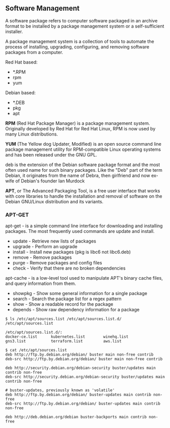 ## Software Management

A software package refers to computer software packaged in an archive format to be installed by a package management system or a self-sufficient installer.

A package management system is a collection of tools to automate the process of installing, upgrading, configuring, and removing software packages from a computer.

Red Hat based:

- *.RPM
- rpm
- yum

Debian based:

- *.DEB
- pkg
- apt

**RPM** (Red Hat Package Manager) is a package management system. Originally developed by Red Hat for Red Hat Linux, RPM is now used by many Linux distributions.

**YUM** (The Yellow dog Updater, Modified) is an open source command line package management utility for RPM-compatible Linux operating systems and has been released under the GNU GPL.

deb is the extension of the Debian software package format and the most often used name for such binary packages. Like the "Deb" part of the term Debian, it originates from the name of Debra, then girlfriend and now ex-wife of Debian's founder Ian Murdock

**APT**, or The Advanced Packaging Tool, is a free user interface that works with core libraries to handle the installation and removal of software on the Debian GNU/Linux distribution and its variants.

### APT-GET

apt-get - is a simple command line interface for downloading and installing packages. The most frequently used commands are update and install.

- update - Retrieve new lists of packages
- upgrade - Perform an upgrade
- install - Install new packages (pkg is libc6 not libc6.deb)
- remove - Remove packages
- purge - Remove packages and config files
- check - Verify that there are no broken dependencies

apt-cache - is a low-level tool used to manipulate APT's binary cache files, and query information from them.

- showpkg - Show some general information for a single package
- search - Search the package list for a regex pattern
- show - Show a readable record for the package
- depends - Show raw dependency information for a package
```bahs
$ ls /etc/apt/sources.list /etc/apt/sources.list.d/
/etc/apt/sources.list

/etc/apt/sources.list.d/:
docker-ce.list      kubernetes.list        winehq.list
gns3.list           terraform.list         aws.list

$ cat /etc/apt/sources.list
deb http://ftp.by.debian.org/debian/ buster main non-free contrib
deb-src http://ftp.by.debian.org/debian/ buster main non-free contrib

deb http://security.debian.org/debian-security buster/updates main contrib non-free
deb-src http://security.debian.org/debian-security buster/updates main contrib non-free

# buster-updates, previously known as 'volatile'
deb http://ftp.by.debian.org/debian/ buster-updates main contrib non-free
deb-src http://ftp.by.debian.org/debian/ buster-updates main contrib non-free

deb http://deb.debian.org/debian buster-backports main contrib non-free
```
